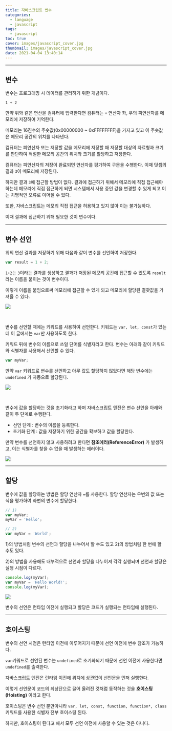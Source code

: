 ```yaml
---
title: 자바스크립트 변수
categories:
  - language
  - javascript
tags:
  - javascript
toc: true
cover: images/javascript_cover.jpg
thumbnail: images/javascript_cover.jpg
date: 2021-04-04 13:40:14
---
```


---
<!--more-->

## **변수**

변수는 프로그래밍 시 데이터를 관리하기 위한 개념이다.

```shell
1 + 2
```

만약 위와 같은 연산을 컴퓨터에 입력한다면 컴퓨터는 `+` 연산자 좌, 우의 피연산자를 메모리에 저장하여 기억한다.

메모리는 16진수의 주솟값(0x00000000 ~ 0xFFFFFFFF)을 가지고 있고 이 주솟값은 메모리 공간의 위치를 나타낸다.

컴퓨터는 피연산자 또는 저장할 값을 메모리에 저장할 때 저장할 대상의 자료형과 크기를 판단하여 적절한 메모리 공간의 위치와 크기를 할당하고 저장한다.

컴퓨터는 피연산자의 저장이 완료되면 연산자를 평가하여 구문을 수행한다. 이때 덧셈의 결과 `3`이 메모리에 저장된다.

하지만 결과 `3`에 접근할 방법이 없다. 결과에 접근하기 위해서 메모리에 직접 접근해야 하는데 메모리에 직접 접근하게 되면 시스템에서 사용 중인 값을 변경할 수 있게 되고 이는 치명적인 오류로 이어질 수 있다.

또한, 자바스크립트는 메모리 직접 접근을 허용하고 있지 않아 이는 불가능하다.

이때 결과에 접근하기 위해 필요한 것이 변수이다.

---

## **변수 선언**

위의 연산 결과를 저장하기 위해 다음과 같이 변수를 선언하여 저장한다.

```javascript
var result = 1 + 2;
```

`1+2`는 `3`이라는 결과를 생성하고 결과가 저장된 메모리 공간에 접근할 수 있도록 `result`라는 이름을 붙이는 것이 변수이다.

이렇게 이름을 붙임으로써 메모리에 접근할 수 있게 되고 메모리에 할당된 결괏값을 가져올 수 있다.

![](../javascript-variable/console_result.jpg)

<br />

변수를 선언할 때에는 키워드를 사용하여 선언한다. 키워드는 `var, let, const`가 있는데 이 글에서는 `var`만 사용하도록 한다.

키워드 뒤에 변수의 이름으로 쓰일 단어를 식별자라고 한다. 변수는 아래와 같이 키워드와 식별자를 사용해서 선언할 수 있다.

```javascript
var myVar;
```

만약 `var` 키워드로 변수를 선언하고 아무 값도 할당하지 않았다면 해당 변수에는 `undefined` 가 자동으로 할당된다.

![](../javascript-variable/console_newvar.jpg)

<br />

변수에 값을 할당하는 것을 초기화라고 하며 자바스크립트 엔진은 변수 선언을 아래와 같이 두 단계로 수행한다.

- 선언 단계 : 변수의 이름을 등록한다.
- 초기화 단계 : 값을 저장하기 위한 공간을 확보하고 값을 할당한다.

만약 변수를 선언하지 않고 사용하려고 한다면 **참조에러(ReferenceError)** 가 발생하고, 이는 식별자를 찾을 수 없을 때 발생하는 에러이다.

![](../javascript-variable/console_referenceerror.jpg)

---

## **할당**

변수에 값을 할당하는 방법은 할당 연산자 `=`를 사용한다. 할당 연산자는 우변의 값 또는 식을 평가하여 좌변의 변수에 할당한다.

```javascript
// 1)
var myVar;
myVar = 'Hello';

// 2)
var myVar = 'World';
```

1)의 방법처럼 변수의 선언과 할당을 나누어서 할 수도 있고 2)의 방법처럼 한 번에 할 수도 있다.

2)의 방법을 사용해도 내부적으로 선언과 할당을 나누어져 각각 실행되며 선언과 할당은 실행 시점이 다르다.

```javascript
console.log(myVar);
var myVar = 'Hello World!';
console.log(myVar);
```

![](../javascript-variable/console_assignment.jpg)

변수의 선언은 런타임 이전에 실행되고 할당은 코드가 실행되는 런타임에 실행된다.

---

## **호이스팅**

변수의 선언 시점은 런타임 이전에 이루어지기 때문에 선언 이전에 변수 참조가 가능하다.

`var`키워드로 선언된 변수는 `undefined`로 초기화되기 때문에 선언 이전에 사용한다면 `undefined`를 출력한다.

자바스크립트 엔진은 런타임 이전에 위치에 상관없이 선언문을 먼저 실행한다.

이렇게 선언문이 코드의 최상단으로 끌어 올려진 것처럼 동작하는 것을 **호이스팅(Hoisting)** 이라고 한다.

호이스팅은 변수 선언 뿐만아니라 `var, let, const, function, function*, class` 키워드를 사용한 식별자 전부 호이스팅 된다.

하지만, 호이스팅이 된다고 해서 모두 선언 이전에 사용할 수 있는 것은 아니다.